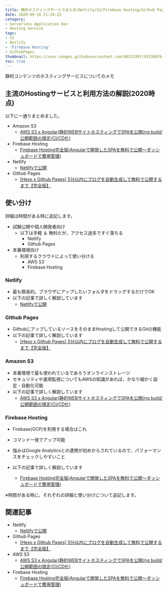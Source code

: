 ```yaml
---
title: 静的ホスティングサービスまとめ(Netlify/S3/Firebase Hosting/Github Pages)
date: 2020-09-16 21:34:23
category:
- Serverless Application Dev
- Hosting Service
tags: 
- S3
- Netlify
- 'Firebase Hosting'
- GithubPages
thumbnail: https://user-images.githubusercontent.com/68212997/93338676-93022c80-f865-11ea-8f30-4bd5989e7939.png
toc: true
---
```


静的コンテンツのホスティングサービスについてのメモ

## 主流のHostingサービスと利用方法の解説(2020時点)
以下に一通りまとめました。

- Amazon S3
    - [AWS S3 x Angular(静的WEBサイトホスティングでSPAを公開/ng build/公開範囲の限定/CI/CD化)](/AWS-S3-x-Angular-静的WEBサイトホスティングでSPAを公開-公開範囲の限定/)
- Firebase Hosting
    - [Firebase Hosting完全版(Angularで開発したSPAを無料で公開～ダッシュボードで費用管理)](/Firebase-Hosting完全版-Angularで開発したSPAを無料で公開～ダッシュボードで費用管理/)
- Netlify
    - [Netlifyで公開](/ar-js-x-a-frame-WebAR入門/#apを公開)
- Github Pages
    - [[Hexo x Github Pages] 5分以内にブログを自動生成して無料で公開するまで【完全版】](/Hexo-x-Github-Pages-5分以内にブログを自動生成して無料で公開するまで/)


## 使い分け
詳細は時間がある時に追記します。

- 試験公開や個人開発者向け
    - 以下は手軽 ＆ 無料だが、アクセス過多ですぐ落ちる
        - Netlify
        - Github Pages
- 本番環境向け
    - 利用するクラウドによって使い分ける
        - AWS S3
        - Firebase Hosting

### Netlify
- 最も簡易的。ブラウザにアップしたいフォルダをドラッグするだけでOK
- 以下の記事で詳しく解説しています
    - [Netlifyで公開](/ar-js-x-a-frame-WebAR入門/#apを公開)

### Github Pages
- GithubにアップしているソースをそのままHostingして公開できるGitの機能
- 以下の記事で詳しく解説しています
    - [[Hexo x Github Pages] 5分以内にブログを自動生成して無料で公開するまで【完全版】](/Hexo-x-Github-Pages-5分以内にブログを自動生成して無料で公開するまで/)

### Amazon S3
- 本番環境で最も使われているであろうオンラインストレージ
- セキュリティや運用監視についてもAWSの知識があれば、かなり細かく設定・自動化可能
- 以下の記事で詳しく解説しています
    - [AWS S3 x Angular(静的WEBサイトホスティングでSPAを公開/ng build/公開範囲の限定/CI/CD化)](/AWS-S3-x-Angular-静的WEBサイトホスティングでSPAを公開-公開範囲の限定/)

### Firebase Hosting
- Firebase(GCP)を利用する場合はこれ
- コマンド一発でアップ可能
- 強みはGoogle Analyticsとの連携が初めからされているので、パフォーマンスをチェックしやすいこと

- 以下の記事で詳しく解説しています
    - [Firebase Hosting完全版(Angularで開発したSPAを無料で公開～ダッシュボードで費用管理)](/Firebase-Hosting完全版-Angularで開発したSPAを無料で公開～ダッシュボードで費用管理/)

※時間がある時に、それぞれの詳細と使い分けについて追記します。

## 関連記事
- Netlify
    - [Netlifyで公開](/ar-js-x-a-frame-WebAR入門/#apを公開)
- Github Pages
    - [[Hexo x Github Pages] 5分以内にブログを自動生成して無料で公開するまで【完全版】](/Hexo-x-Github-Pages-5分以内にブログを自動生成して無料で公開するまで/)
- AWS S3
    - [AWS S3 x Angular(静的WEBサイトホスティングでSPAを公開/ng build/公開範囲の限定/CI/CD化)](/AWS-S3-x-Angular-静的WEBサイトホスティングでSPAを公開-公開範囲の限定/)
- Firebase Hosting
    - [Firebase Hosting完全版(Angularで開発したSPAを無料で公開～ダッシュボードで費用管理)](/Firebase-Hosting完全版-Angularで開発したSPAを無料で公開～ダッシュボードで費用管理/)